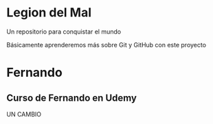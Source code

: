 # Legion del Mal
Un repositorio para conquistar el mundo

Básicamente aprenderemos más sobre Git y GitHub con este proyecto


# Fernando


## Curso de Fernando en Udemy


UN CAMBIO